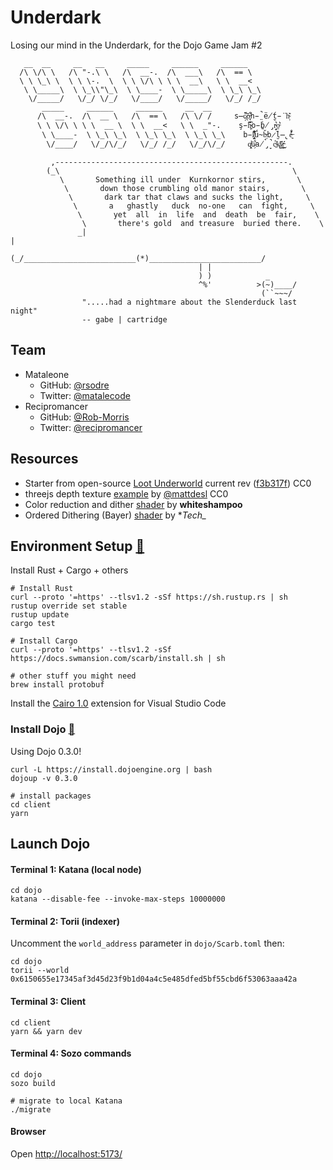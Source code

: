# Underdark

Losing our mind in the Underdark, for the Dojo Game Jam #2

```
   __  __     __   __     _____     ______     ______   
  /\ \/\ \   /\ "-.\ \   /\  __-.  /\  ___\   /\  == \  
  \ \ \_\ \  \ \ \-.  \  \ \ \/\ \ \ \  __\   \ \  __<  
   \ \_____\  \ \_\\"\_\  \ \____-  \ \_____\  \ \_\ \_\
    \/_____/   \/_/ \/_/   \/____/   \/_____/   \/_/ /_/
       _____     ______     ______     __  __           
      /\  __-.  /\  __ \   /\  == \   /\ \/ /     s̶̩̆̋c̷̢͂ǒ̶̖̞͋h̵̤̚ë̸̮́ṭ̵̇͘h̴̦͊      
      \ \ \/\ \ \ \  __ \  \ \  __<   \ \  _"-.    ş̵̄̎ḧ̴̫̙͆o̵̺̍b̸̡̞̍r̴͉̕o̵̱͗͛     
       \ \____-  \ \_\ \_\  \ \_\ \_\  \ \_\ \_\    b̵̫̐̓l̸̡͎͗͋ǘ̴̘b̶͕̌b̷̮̕l̶̢̊̔ė̶͍    
        \/____/   \/_/\/_/   \/_/ /_/   \/_/\/_/     q̸̖͙̾u̷̗͋̈a̸̡̞̚̕c̴̫͑k̸̨̨͑ī̷̳̽͜r̵̯͖̍́   
  
         ,----------------------------------------------------.         
        (_\                                                    \        
           \       Something ill under  Kurnkornor stirs,       \       
            \       down those crumbling old manor stairs,       \      
             \       dark tar that claws and sucks the light,     \     
              \       a   ghastly   duck  no-one   can  fight,     \    
               \       yet  all  in  life  and  death  be  fair,    \   
                \       there's gold  and treasure  buried there.    \  
               _|                                                     | 
              (_/_________________________(*)_________________________/ 
                                          | |                           
                                          ) )            _            
                                          ^%'          >(~)____/             
                                                        (``~~~/     
                ".....had a nightmare about the Slenderduck last night"
                -- gabe | cartridge                                       

```

## Team

* Mataleone
  * GitHub: [@rsodre](https://github.com/rsodre)
  * Twitter: [@matalecode](https://twitter.com/matalecode)
* Recipromancer
  * GitHub: [@Rob-Morris](https://github.com/Rob-Morris)
  * Twitter: [@recipromancer](https://twitter.com/recipromancer)


## Resources

* Starter from open-source [Loot Underworld](https://github.com/funDAOmental/lootunderworld) current rev ([f3b317f](https://github.com/funDAOmental/lootunderworld/tree/f3b317ff03a7b62620f055e5238b9d300f7be189)) CC0
* threejs depth texture [example](https://threejs.org/examples/#webgl_depth_texture) by [@mattdesl](https://twitter.com/mattdesl) CC0
* Color reduction and dither [shader](https://godotshaders.com/shader/color-reduction-and-dither/) by **whiteshampoo**
* Ordered Dithering (Bayer) [shader](https://www.shadertoy.com/view/7sfXDn) by **Tech_*




## Environment Setup [🔗](https://book.dojoengine.org/getting-started/setup.html)

Install Rust + Cargo + others

```
# Install Rust
curl --proto '=https' --tlsv1.2 -sSf https://sh.rustup.rs | sh
rustup override set stable
rustup update
cargo test

# Install Cargo
curl --proto '=https' --tlsv1.2 -sSf https://docs.swmansion.com/scarb/install.sh | sh

# other stuff you might need
brew install protobuf
```

Install the [Cairo 1.0](https://marketplace.visualstudio.com/items?itemName=starkware.cairo1) extension for Visual Studio Code


### Install Dojo [🔗](https://book.dojoengine.org/getting-started/quick-start.html)

Using Dojo 0.3.0!

```console
curl -L https://install.dojoengine.org | bash
dojoup -v 0.3.0

# install packages
cd client
yarn
```


## Launch Dojo

#### Terminal 1: Katana (local node)

```console
cd dojo
katana --disable-fee --invoke-max-steps 10000000
```

#### Terminal 2: Torii (indexer)

Uncomment the `world_address` parameter in `dojo/Scarb.toml` then:

```console
cd dojo
torii --world 0x6150655e17345af3d45d23f9b1d04a4c5e485dfed5bf55cbd6f53063aaa42a
```

#### Terminal 3: Client

```console
cd client
yarn && yarn dev
```

#### Terminal 4: Sozo commands

```console
cd dojo
sozo build

# migrate to local Katana
./migrate
```


#### Browser

Open [http://localhost:5173/](http://localhost:5173/)

